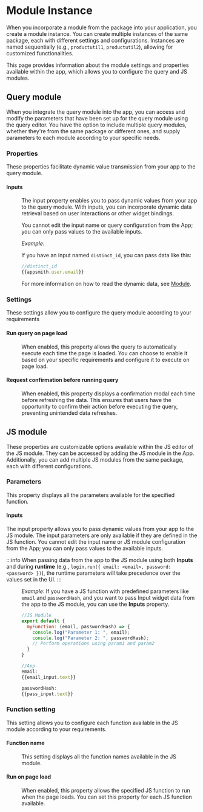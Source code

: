 # Module Instance



When you incorporate a module from the package into your application, you create a module instance. You can create multiple instances of the same package, each with different settings and configurations. Instances are named sequentially (e.g., `productutil1`, `productutil2`), allowing for customized functionalities.

This page provides information about the module settings and properties available within the app, which allows you to configure the query and JS modules.


<ZoomImage
  src="/img/modules-diagram.png" 
  alt=""
  caption=""
/>



## Query module

When you integrate the query module into the app, you can access and modify the parameters that have been set up for the query module using the query editor. You have the option to include multiple query modules, whether they're from the same package or different ones, and supply parameters to each module according to your specific needs.



### Properties 

These properties facilitate dynamic value transmission from your app to the query module. 

#### Inputs


<dd>

The input property enables you to pass dynamic values from your app to the query module. With inputs, you can incorporate dynamic data retrieval based on user interactions or other widget bindings. 

You cannot edit the input name or query configuration from the App; you can only pass values to the available inputs. 

<ZoomImage
  src="/img/query-module-instance.png" 
  alt="Inputs image"
  caption=""
/>


*Example:*

If you have an input named `distinct_id`, you can pass data like this:

```js
//distinct_id
{{appsmith.user.email}}
```

For more information on how to read the dynamic data, see [Module](/packages/reference/package).

</dd>



### Settings 

These settings allow you to configure the query module according to your requirements

#### Run query on page load

<dd>

When enabled, this property allows the query to automatically execute each time the page is loaded. You can choose to enable it based on your specific requirements and configure it to execute on page load.


</dd>


#### Request confirmation before running query


<dd>

When enabled, this property displays a confirmation modal each time before refreshing the data. This ensures that users have the opportunity to confirm their action before executing the query, preventing unintended data refreshes.

</dd>


## JS module

These properties are customizable options available within the JS editor of the JS module. They can be accessed by adding the JS module in the App. Additionally, you can add multiple JS modules from the same package, each with different configurations.


### Parameters 

This property displays all the parameters available for the specified function.


#### Inputs


The input property allows you to pass dynamic values from your app to the JS module. The input parameters are only available if they are defined in the JS function. You cannot edit the input name or JS module configuration from the App; you can only pass values to the available inputs. 

:::info
When passing data from the app to the JS module using both **Inputs** and during **runtime** (e.g., `login.run({ email: <email>, password: <password> })`), the runtime parameters will take precedence over the values set in the UI.
:::

<dd>

*Example*: If you have a JS function with predefined parameters like `email` and `passwordHash`, and you want to pass Input widget data from the app to the JS module, you can use the **Inputs** property.

```js
//JS Module
export default {
  myFunction: (email, passwordHash) => {
    console.log("Parameter 1: ", email);
    console.log("Parameter 2: ", passwordHash);
    // Perform operations using param1 and param2
  }
}
```

```js
//App
email: 
{{email_input.text}}

passwordHash:
{{pass_input.text}}
```
 <ZoomImage src="/img/inputs-js-module.png" alt="" caption="JS Module Instance | App" />

</dd>

### Function setting

This setting allows you to configure each function available in the JS module according to your requirements.


#### Function name

<dd>

This setting displays all the function names available in the JS module. 



</dd>

#### Run on page load

<dd>

When enabled, this property allows the specified JS function to run when the page loads. You can set this property for each JS function available.


</dd>
